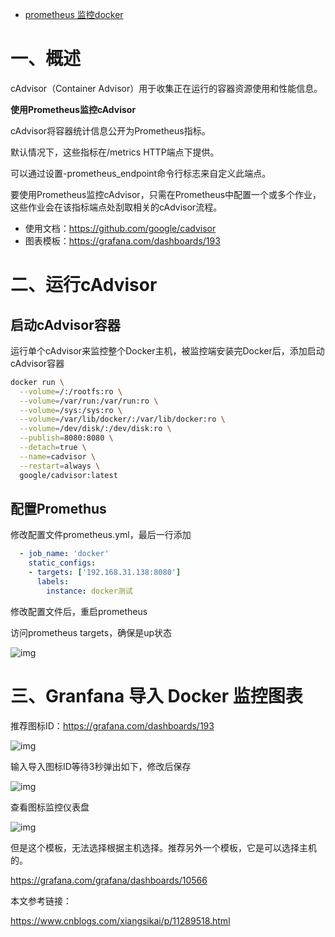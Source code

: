 - [prometheus 监控docker](https://www.cnblogs.com/xiao987334176/p/12340743.html)



# 一、概述

cAdvisor（Container Advisor）用于收集正在运行的容器资源使用和性能信息。

**使用Prometheus监控cAdvisor**

cAdvisor将容器统计信息公开为Prometheus指标。

默认情况下，这些指标在/metrics HTTP端点下提供。

可以通过设置-prometheus_endpoint命令行标志来自定义此端点。

要使用Prometheus监控cAdvisor，只需在Prometheus中配置一个或多个作业，这些作业会在该指标端点处刮取相关的cAdvisor流程。

- 使用文档：https://github.com/google/cadvisor
- 图表模板：https://grafana.com/dashboards/193



# 二、运行cAdvisor

## 启动cAdvisor容器

运行单个cAdvisor来监控整个Docker主机，被监控端安装完Docker后，添加启动cAdvisor容器

```bash
docker run \
  --volume=/:/rootfs:ro \
  --volume=/var/run:/var/run:ro \
  --volume=/sys:/sys:ro \
  --volume=/var/lib/docker/:/var/lib/docker:ro \
  --volume=/dev/disk/:/dev/disk:ro \
  --publish=8080:8080 \
  --detach=true \
  --name=cadvisor \
  --restart=always \
  google/cadvisor:latest
```

 

## 配置Promethus

修改配置文件prometheus.yml，最后一行添加

```yaml
  - job_name: 'docker'
    static_configs:
    - targets: ['192.168.31.138:8080']
      labels:
        instance: docker测试
```

修改配置文件后，重启prometheus

 

访问prometheus targets，确保是up状态

![img](https://img2018.cnblogs.com/i-beta/1341090/202002/1341090-20200221113506838-1145919374.png)

 

 

# 三、Granfana 导入 Docker 监控图表

推荐图标ID：https://grafana.com/dashboards/193

 ![img](https://img2018.cnblogs.com/common/1341090/202002/1341090-20200221113655293-1007622749.png)

 

输入导入图标ID等待3秒弹出如下，修改后保存

![img](https://img2018.cnblogs.com/common/1341090/202002/1341090-20200221113727380-769483957.png)

 

查看图标监控仪表盘

![img](https://img2018.cnblogs.com/common/1341090/202002/1341090-20200221113755218-1214796204.png)

 

但是这个模板，无法选择根据主机选择。推荐另外一个模板，它是可以选择主机的。

https://grafana.com/grafana/dashboards/10566



本文参考链接：

https://www.cnblogs.com/xiangsikai/p/11289518.html